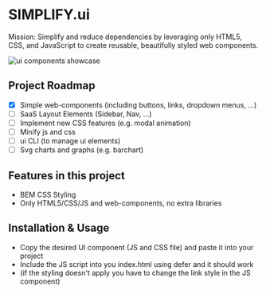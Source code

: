 # SIMPLIFY.ui

Mission: Simplify and reduce dependencies by leveraging only HTML5, CSS, and JavaScript to create reusable, beautifully styled web components.

![ui components showcase](https://github.com/TobiasGleiter/ui.tobiasgleiter.de/blob/main/img/showcase.png?raw=true)

## Project Roadmap

- [x] Simple web-components (including buttons, links, dropdown menus, ...)
- [ ] SaaS Layout Elements (Sidebar, Nav, ...)
- [ ] Implement new CSS features (e.g. modal animation)
- [ ] Minify js and css
- [ ] ui CLI (to manage ui elements)
- [ ] Svg charts and graphs (e.g. barchart)

## Features in this project

- BEM CSS Styling
- Only HTML5/CSS/JS and web-components, no extra libraries

## Installation & Usage

- Copy the desired UI component (JS and CSS file) and paste it into your project
- Include the JS script into you index.html using defer and it should work
- (if the styling doesn't apply you have to change the link style in the JS component)
